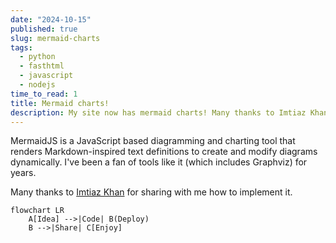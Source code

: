 ```yaml
---
date: "2024-10-15"
published: true
slug: mermaid-charts
tags:
  - python
  - fasthtml
  - javascript 
  - nodejs 
time_to_read: 1
title: Mermaid charts!
description: My site now has mermaid charts! Many thanks to Imtiaz Khan!
---
```


MermaidJS is a JavaScript based diagramming and charting tool that renders Markdown-inspired text definitions to create and modify diagrams dynamically. I've been a fan of tools like it (which includes Graphviz) for years. 

Many thanks to [Imtiaz Khan](https://github.com/ImtiazKhanDS) for sharing with me how to implement it. 

```mermaid
flowchart LR
    A[Idea] -->|Code| B(Deploy)
    B -->|Share| C[Enjoy]
```
